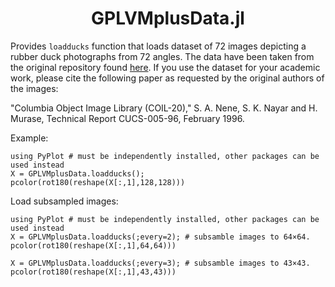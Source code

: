 <h1 align="center">GPLVMplusData.jl</h1>

Provides `loadducks` function that loads dataset of 72 images depicting a rubber duck photographs from 72 angles.
The data have been taken from the original repository found [here](https://www.cs.columbia.edu/CAVE/software/softlib/coil-20.php).
If you use the dataset for your academic work, please cite the following paper as requested by the original authors of the images:

"Columbia Object Image Library (COIL-20),"
S. A. Nene, S. K. Nayar and H. Murase,
Technical Report CUCS-005-96, February 1996.

Example:
```
using PyPlot # must be independently installed, other packages can be used instead
X = GPLVMplusData.loadducks();
pcolor(rot180(reshape(X[:,1],128,128)))
```

Load subsampled images:
```
using PyPlot # must be independently installed, other packages can be used instead
X = GPLVMplusData.loadducks(;every=2); # subsamble images to 64×64.
pcolor(rot180(reshape(X[:,1],64,64)))

X = GPLVMplusData.loadducks(;every=3); # subsamble images to 43×43.
pcolor(rot180(reshape(X[:,1],43,43)))
```
